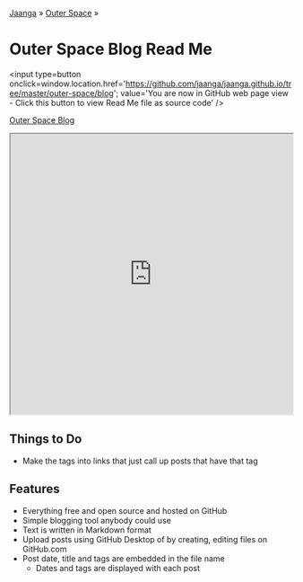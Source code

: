 [Jaanga]( https://jaanga.github.io ) &raquo; [Outer Space]( https://jaanga.github.io/outer-space/ ) &raquo;

Outer Space Blog Read Me
===

<span style=display:none; >[You are now in GitHub source code view - click this link to view Read Me file as a web page]( https://jaanga.github.io/outer-space/blog/index.html#readme.md "View file as a web page." ) </span>
<input type=button onclick=window.location.href='https://github.com/jaanga/jaanga.github.io/tree/master/outer-space/blog'; value='You are now in GitHub web page view - Click this button to view Read Me file as source code'  />


[Outer Space Blog]( https://jaanga.github.io/outer-space/blog/index.html )


<iframe src=https://exploratoria.github.io/lib/code-edit-view/code-edit-view.html#https://jaanga.github.io/outer-space/blog/index.html width=100% height=500px></iframe>


## Things to Do

* Make the tags into links that just call up posts that have that tag


## Features

* Everything free and open source and hosted on GitHub
* Simple blogging tool anybody could use
* Text is written in Markdown format
* Upload posts using GitHub Desktop of by creating, editing files on GitHub.com
* Post date, title and tags are embedded in the file name
	* Dates and tags are displayed with each post